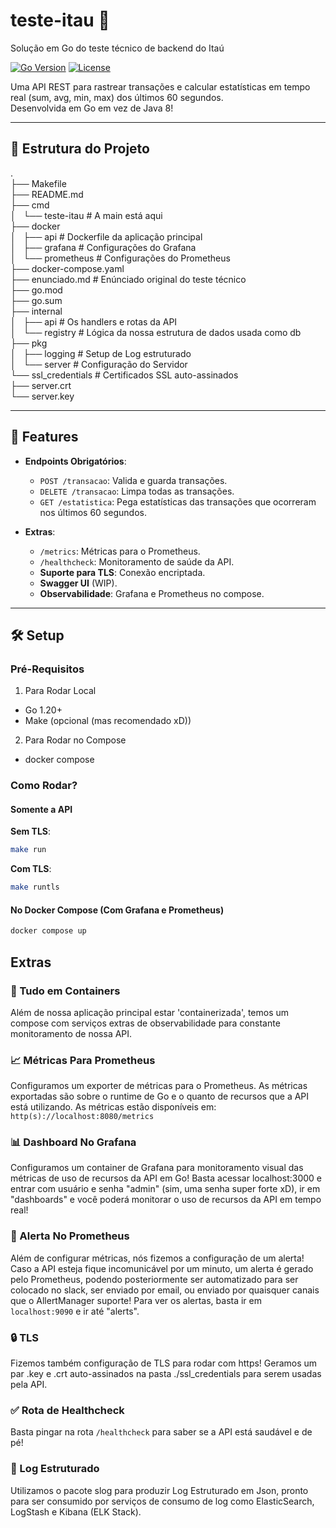 # teste-itau 🏦

Solução em Go do teste técnico de backend do Itaú

[![Go Version](https://img.shields.io/badge/Go-1.20%2B-blue)](https://golang.org/)
[![License](https://img.shields.io/badge/License-MIT-green)](LICENSE)

Uma API REST para rastrear transações e calcular estatísticas em tempo real
(sum, avg, min, max) dos últimos 60 segundos.\
Desenvolvida em Go em vez de Java 8!

---

## 📂 Estrutura do Projeto

.\
├── Makefile\
├── README.md\
├── cmd\
│   └── teste-itau # A main está aqui\
├── docker\
│   ├── api # Dockerfile da aplicação principal\
│   ├── grafana # Configurações do Grafana\
│   └── prometheus # Configurações do Prometheus\
├── docker-compose.yaml\
├── enunciado.md # Enúnciado original do teste técnico\
├── go.mod\
├── go.sum\
├── internal\
│   ├── api # Os handlers e rotas da API\
│   └── registry # Lógica da nossa estrutura de dados usada como db\
├── pkg\
│   ├── logging # Setup de Log estruturado\
│   └── server # Configuração do Servidor\
└── ssl_credentials # Certificados SSL auto-assinados\
    ├── server.crt\
    └── server.key

---

## 🚀 Features

- **Endpoints Obrigatórios**:
  - `POST /transacao`: Valida e guarda transações.
  - `DELETE /transacao`: Limpa todas as transações.
  - `GET /estatistica`: Pega estatísticas das transações
  que ocorreram nos últimos 60 segundos.

- **Extras**:  
  - `/metrics`: Métricas para o Prometheus.
  - `/healthcheck`: Monitoramento de saúde da API.
  - **Suporte para TLS**: Conexão encriptada.
  - **Swagger UI** (WIP).
  - **Observabilidade**: Grafana e Prometheus no compose.

---

## 🛠️ Setup

### Pré-Requisitos

1. Para Rodar Local

- Go 1.20+
- Make (opcional (mas recomendado xD))

2. Para Rodar no Compose

- docker compose

### Como Rodar?

#### Somente a API

**Sem TLS**:

   ```bash
   make run
   ```

**Com TLS**:

   ```bash
   make runtls
   ```

#### No Docker Compose (Com Grafana e Prometheus)

```bash
docker compose up
```

## Extras

### 🐳 Tudo em Containers

Além de nossa aplicação principal estar 'containerizada',
temos um compose com serviços extras de observabilidade
para constante monitoramento de nossa API.

### 📈 Métricas Para Prometheus

Configuramos um exporter de métricas para o Prometheus.
As métricas exportadas são sobre o runtime de Go e o quanto de recursos que a API
está utilizando.
As métricas estão disponíveis em: ```http(s)://localhost:8080/metrics```

### 📊 Dashboard No Grafana

Configuramos um container de Grafana para monitoramento visual das métricas
de uso de recursos da API em Go!
Basta acessar localhost:3000 e entrar com usuário e senha "admin"
(sim, uma senha super forte xD), ir em "dashboards" e você poderá monitorar o uso
de recursos da API em tempo real!

### 🚨 Alerta No Prometheus

Além de configurar métricas, nós fizemos a configuração de um alerta! Caso a API
esteja fique incomunicável por um minuto, um alerta é gerado pelo Prometheus,
podendo posteriormente ser automatizado para ser colocado no slack,
ser enviado por email, ou enviado por quaisquer canais que o AllertManager suporte!
Para ver os alertas, basta ir em ```localhost:9090``` e ir até "alerts".

### 🔒 TLS

Fizemos também configuração de TLS para rodar com https!
Geramos um par .key e .crt auto-assinados na pasta ./ssl_credentials
para serem usadas pela API.

### ✅ Rota de Healthcheck

Basta pingar na rota ```/healthcheck``` para saber se a API está saudável e de pé!

### 📝 Log Estruturado

Utilizamos o pacote slog para produzir Log Estruturado em Json, pronto para ser consumido
por serviços de consumo de log como ElasticSearch, LogStash e Kibana (ELK Stack).
